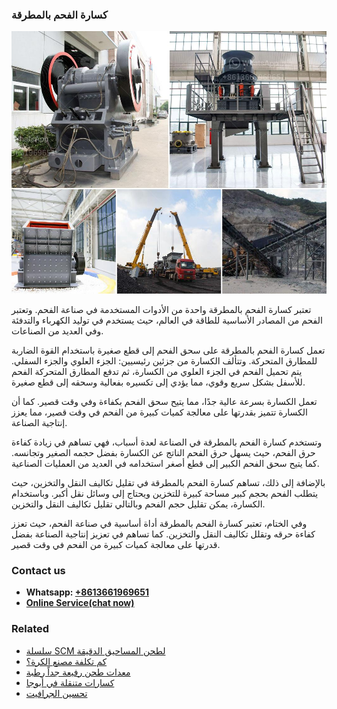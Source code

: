 <h3>كسارة الفحم بالمطرقة</h3><img src='1701852815.jpg' alt=''><p>تعتبر كسارة الفحم بالمطرقة واحدة من الأدوات المستخدمة في صناعة الفحم. وتعتبر الفحم من المصادر الأساسية للطاقة في العالم، حيث يستخدم في توليد الكهرباء والتدفئة وفي العديد من الصناعات.</p><p>تعمل كسارة الفحم بالمطرقة على سحق الفحم إلى قطع صغيرة باستخدام القوة الضاربة للمطارق المتحركة. وتتألف الكسارة من جزئين رئيسيين: الجزء العلوي والجزء السفلي. يتم تحميل الفحم في الجزء العلوي من الكسارة، ثم تدفع المطارق المتحركة الفحم للأسفل بشكل سريع وقوي، مما يؤدي إلى تكسيره بفعالية وسحقه إلى قطع صغيرة.</p><p>تعمل الكسارة بسرعة عالية جدًا، مما يتيح سحق الفحم بكفاءة وفي وقت قصير. كما أن الكسارة تتميز بقدرتها على معالجة كميات كبيرة من الفحم في وقت قصير، مما يعزز إنتاجية الصناعة.</p><p>وتستخدم كسارة الفحم بالمطرقة في الصناعة لعدة أسباب، فهي تساهم في زيادة كفاءة حرق الفحم، حيث يسهل حرق الفحم الناتج عن الكسارة بفضل حجمه الصغير وتجانسه. كما يتيح سحق الفحم الكبير إلى قطع أصغر استخدامه في العديد من العمليات الصناعية.</p><p>بالإضافة إلى ذلك، تساهم كسارة الفحم بالمطرقة في تقليل تكاليف النقل والتخزين، حيث يتطلب الفحم بحجم كبير مساحة كبيرة للتخزين ويحتاج إلى وسائل نقل أكبر. وباستخدام الكسارة، يمكن تقليل حجم الفحم وبالتالي تقليل تكاليف النقل والتخزين.</p><p>وفي الختام، تعتبر كسارة الفحم بالمطرقة أداة أساسية في صناعة الفحم، حيث تعزز كفاءة حرقه وتقلل تكاليف النقل والتخزين. كما تساهم في تعزيز إنتاجية الصناعة بفضل قدرتها على معالجة كميات كبيرة من الفحم في وقت قصير.</p><h3>Contact us</h3><ul><li><strong>Whatsapp:&nbsp;<a href="https://wa.me/8613661969651">+8613661969651</a></strong></li><li><a href="https://swt.shibang-china.com/?git&amp;zhl&amp;كسارة الفحم بالمطرقة"><strong>Online Service(chat now)</strong></a></li></ul><h3>Related</h3><ul><li><a href='سلسلة SCM لطحن المساحيق الدقيقة.md'>سلسلة SCM لطحن المساحيق الدقيقة</a></li><li><a href='كم تكلفة مصنع الكرة؟.md'>كم تكلفة مصنع الكرة؟</a></li><li><a href='معدات طحن رفيعة جداً رطبة.md'>معدات طحن رفيعة جداً رطبة</a></li><li><a href='كسارات متنقلة في أبوجا.md'>كسارات متنقلة في أبوجا</a></li><li><a href='تحسين الجرافيت.md'>تحسين الجرافيت</a></li></ul>